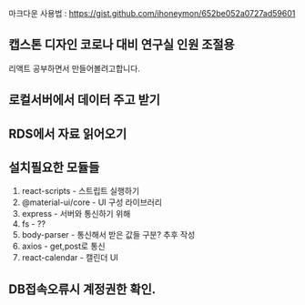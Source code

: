 마크다운 사용법 : https://gist.github.com/ihoneymon/652be052a0727ad59601

## 캡스톤 디자인 코로나 대비 연구실 인원 조절용
리액트 공부하면서 만들어볼려고합니다.

## 로컬서버에서 데이터 주고 받기

## RDS에서 자료 읽어오기


## 설치필요한 모듈들
1. react-scripts  - 스트립트 실행하기 
2. @material-ui/core - UI 구성 라이브러리
3. express - 서버와 통신하기 위해
4. fs - ??
5. body-parser - 통신해서 받은 값들 구분? 추후 작성
6. axios - get,post로 통신
7. react-calendar - 캘린더 UI

## DB접속오류시 계정권한 확인.
